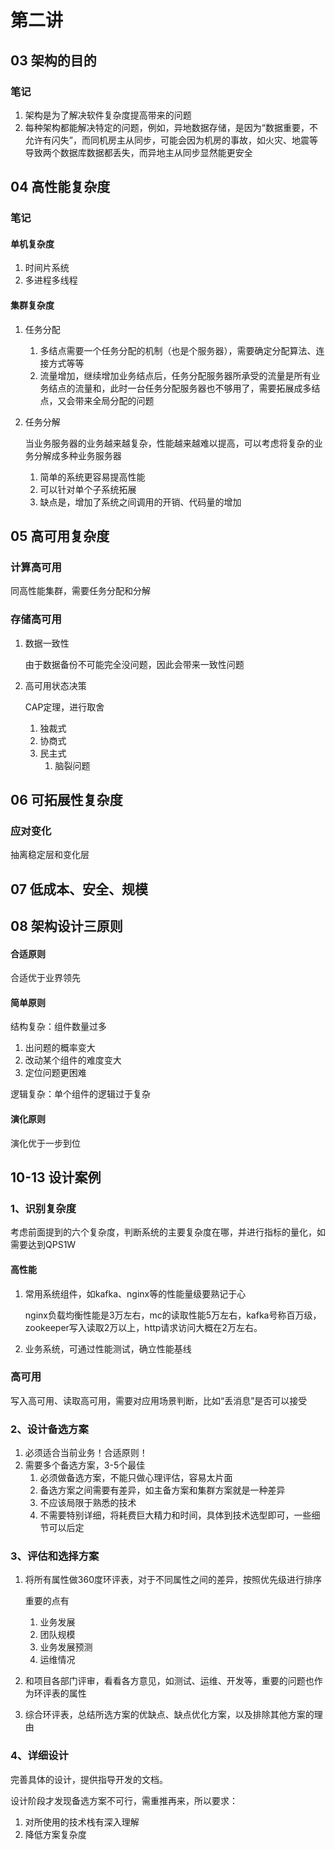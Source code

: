 

# 第二讲

## 03 架构的目的

### 笔记

1. 架构是为了解决软件复杂度提高带来的问题
2. 每种架构都能解决特定的问题，例如，异地数据存储，是因为“数据重要，不允许有闪失”，而同机房主从同步，可能会因为机房的事故，如火灾、地震等导致两个数据库数据都丢失，而异地主从同步显然能更安全

## 04 高性能复杂度

### 笔记

#### 单机复杂度

1. 时间片系统
2. 多进程多线程

#### 集群复杂度

1. 任务分配

   1. 多结点需要一个任务分配的机制（也是个服务器），需要确定分配算法、连接方式等等
   2. 流量增加，继续增加业务结点后，任务分配服务器所承受的流量是所有业务结点的流量和，此时一台任务分配服务器也不够用了，需要拓展成多结点，又会带来全局分配的问题

2. 任务分解

   当业务服务器的业务越来越复杂，性能越来越难以提高，可以考虑将复杂的业务分解成多种业务服务器

   1. 简单的系统更容易提高性能
   2. 可以针对单个子系统拓展
   3. 缺点是，增加了系统之间调用的开销、代码量的增加

## 05 高可用复杂度

### 计算高可用

同高性能集群，需要任务分配和分解

### 存储高可用

1. 数据一致性

   由于数据备份不可能完全没问题，因此会带来一致性问题

2. 高可用状态决策

   CAP定理，进行取舍

   1. 独裁式
   2. 协商式
   3. 民主式
      1. 脑裂问题

   

## 06 可拓展性复杂度

### 应对变化

   抽离稳定层和变化层

## 07 低成本、安全、规模

## 08 架构设计三原则

#### 合适原则

合适优于业界领先

#### 简单原则

结构复杂：组件数量过多

1. 出问题的概率变大
2. 改动某个组件的难度变大
3. 定位问题更困难

逻辑复杂：单个组件的逻辑过于复杂

#### 演化原则

演化优于一步到位

## 10-13 设计案例

### 1、识别复杂度

考虑前面提到的六个复杂度，判断系统的主要复杂度在哪，并进行指标的量化，如需要达到QPS1W

#### 高性能

1. 常用系统组件，如kafka、nginx等的性能量级要熟记于心

   nginx负载均衡性能是3万左右，mc的读取性能5万左右，kafka号称百万级，zookeeper写入读取2万以上，http请求访问大概在2万左右。

2. 业务系统，可通过性能测试，确立性能基线

### 高可用

写入高可用、读取高可用，需要对应用场景判断，比如“丢消息”是否可以接受

### 2、设计备选方案

1. 必须适合当前业务！合适原则！
2. 需要多个备选方案，3-5个最佳
   1. 必须做备选方案，不能只做心理评估，容易太片面
   2. 备选方案之间需要有差异，如主备方案和集群方案就是一种差异
   3. 不应该局限于熟悉的技术
   4. 不需要特别详细，将耗费巨大精力和时间，具体到技术选型即可，一些细节可以后定

### 3、评估和选择方案

1. 将所有属性做360度环评表，对于不同属性之间的差异，按照优先级进行排序

   重要的点有

   1. 业务发展
   2. 团队规模
   3. 业务发展预测
   4. 运维情况

2. 和项目各部门评审，看看各方意见，如测试、运维、开发等，重要的问题也作为环评表的属性

3. 综合环评表，总结所选方案的优缺点、缺点优化方案，以及排除其他方案的理由

### 4、详细设计

完善具体的设计，提供指导开发的文档。

设计阶段才发现备选方案不可行，需重推再来，所以要求：

1. 对所使用的技术栈有深入理解
2. 降低方案复杂度